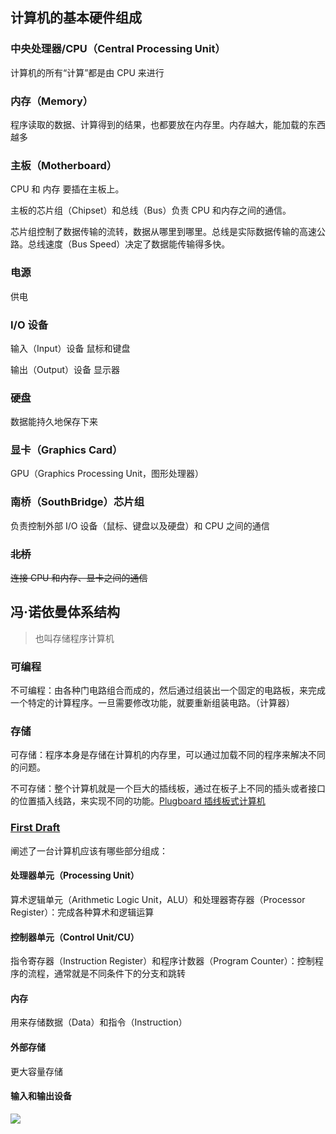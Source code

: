 ## 计算机的基本硬件组成
### 中央处理器/CPU（Central Processing Unit）
计算机的所有“计算”都是由 CPU 来进行

### 内存（Memory）
程序读取的数据、计算得到的结果，也都要放在内存里。内存越大，能加载的东西越多

### 主板（Motherboard）
CPU 和 内存 要插在主板上。

主板的芯片组（Chipset）和总线（Bus）负责 CPU 和内存之间的通信。

芯片组控制了数据传输的流转，数据从哪里到哪里。总线是实际数据传输的高速公路。总线速度（Bus Speed）决定了数据能传输得多快。

### 电源
供电

### I/O 设备
输入（Input）设备 鼠标和键盘

输出（Output）设备 显示器

### 硬盘
数据能持久地保存下来

### 显卡（Graphics Card）
GPU（Graphics Processing Unit，图形处理器）

### 南桥（SouthBridge）芯片组
负责控制外部 I/O 设备（鼠标、键盘以及硬盘）和 CPU 之间的通信

### ~~北桥~~
~~连接 CPU 和内存、显卡之间的通信~~

## 冯·诺依曼体系结构
> 也叫存储程序计算机
>

### 可编程
不可编程：由各种门电路组合而成的，然后通过组装出一个固定的电路板，来完成一个特定的计算程序。一旦需要修改功能，就要重新组装电路。（计算器）

### 存储
可存储：程序本身是存储在计算机的内存里，可以通过加载不同的程序来解决不同的问题。

不可存储：整个计算机就是一个巨大的插线板，通过在板子上不同的插头或者接口的位置插入线路，来实现不同的功能。[Plugboard 插线板式计算机](https://en.wikipedia.org/wiki/Plugboard)

### [First Draft](https://en.wikipedia.org/wiki/First_Draft_of_a_Report_on_the_EDVAC)
阐述了一台计算机应该有哪些部分组成：

#### 处理器单元（Processing Unit）
算术逻辑单元（Arithmetic Logic Unit，ALU）和处理器寄存器（Processor Register）：完成各种算术和逻辑运算

#### 控制器单元（Control Unit/CU）
指令寄存器（Instruction Register）和程序计数器（Program Counter）：控制程序的流程，通常就是不同条件下的分支和跳转

#### 内存
用来存储数据（Data）和指令（Instruction）

#### 外部存储
更大容量存储

#### 输入和输出设备
![](/images/1645347832877-3816ec33-533f-4edd-b299-30821d1d03c7.png)

